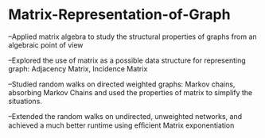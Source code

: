 # Matrix-Representation-of-Graph
–Applied matrix algebra to study the structural properties of graphs from an algebraic point of view

–Explored the use of matrix as a possible data structure for representing graph: Adjacency Matrix, Incidence
Matrix

–Studied random walks on directed weighted graphs: Markov chains, absorbing Markov Chains and used the
properties of matrix to simplify the situations.

–Extended the random walks on undirected, unweighted networks, and achieved a much better runtime using
eﬀicient Matrix exponentiation
